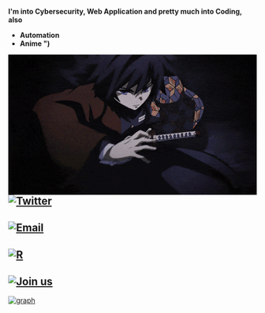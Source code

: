 **I'm into Cybersecurity, Web Application and pretty much into Coding, also**
- **Automation** 
- **Anime ")**

<img align="left" src="rf.gif" style="top:20%; right:20%">

## [![Twitter](https://img.shields.io/twitter/url?label=myselfsilver&style=social&url=https%3A%2F%2Ftwitter.com%2Fmyselfsilver)](https://twitter.com/myselfsilver)

## [![Email](https://img.shields.io/twitter/url?color=wdw&label=s7887132%40gmail.com&logo=dwwd&logoColor=wdwdw&style=social&url=https%3A%2F%2Ftwitter.com%2Fmyselfsilver)](mailto:s7887132@gmail.com)

## [![R](https://img.shields.io/reddit/user-karma/combined/No_Procedure_2955?label=No_Procedure_2955&style=social)](https://www.reddit.com/user/No_Procedure_2955)

## [![Join us](https://img.shields.io/badge/Join-us-black)](https://www.youtube.com/channel/UC7drqF0RIzeH7W29lsOtnkA)




[![graph](https://activity-graph.herokuapp.com/graph?username=xsummit&theme=react-dark)](https://github.com/xsummit)




